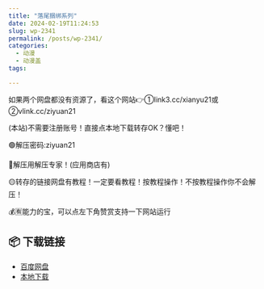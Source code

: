 ```yaml
---
title: "落尾捆绑系列"
date: 2024-02-19T11:24:53
slug: wp-2341
permalink: /posts/wp-2341/
categories:
  - 动漫
  - 动漫盖
tags:

---
```


如果两个网盘都没有资源了，看这个网站👉①link3.cc/xianyu21或②vlink.cc/ziyuan21

(本站)不需要注册账号！直接点本地下载转存OK？懂吧！

🟢解压密码:ziyuan21

🔵解压用解压专家！(应用商店有)

🟡转存的链接网盘有教程！一定要看教程！按教程操作！不按教程操作你不会解压！

💰🈶能力的宝，可以点左下角赞赏支持一下网站运行

## 📦 下载链接
- [百度网盘](https://blziyuan21.com/pay-download/2341?key=d3ab50325c&down_id=0)
- [本地下载](https://blziyuan21.com/pay-download/2341?key=d3ab50325c&down_id=1)

